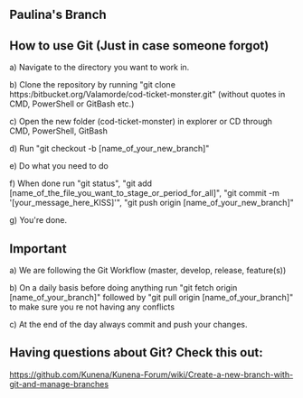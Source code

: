 ## Paulina's Branch

## How to use Git (Just in case someone forgot)

a) Navigate to the directory you want to work in.    

b) Clone the repository by running "git clone https:/bitbucket.org/Valamorde/cod-ticket-monster.git" (without quotes in CMD, PowerShell or GitBash etc.)    

c) Open the new folder (cod-ticket-monster) in explorer or CD through CMD, PowerShell, GitBash    

d) Run "git checkout -b [name_of_your_new_branch]"    

e) Do what you need to do    

f) When done run "git status", "git add [name_of_the_file_you_want_to_stage_or_period_for_all]", "git commit -m '[your_message_here_KISS]'", "git push origin [name_of_your_new_branch]"    

g) You're done.    


## Important

a) We are following the Git Workflow (master, develop, release, feature(s))    

b) On a daily basis before doing anything run "git fetch origin [name_of_your_branch]" followed by "git pull origin [name_of_your_branch]" to make sure you re not having any conflicts    

c) At the end of the day always commit and push your changes.    


## Having questions about Git? Check this out:    

https://github.com/Kunena/Kunena-Forum/wiki/Create-a-new-branch-with-git-and-manage-branches    
